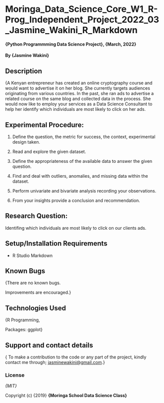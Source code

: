 # Moringa_Data_Science_Core_W1_R-Prog_Independent_Project_2022_03_Jasmine_Wakini_R_Markdown

#### {Python Programmming Data Science Project}, {March, 2022}
#### By **{Jasmine Wakini}**
## Description
{A Kenyan entrepreneur has created an online cryptography course and would want to advertise it on her blog. She currently targets audiences originating from various countries. In the past, she ran ads to advertise a related course on the same blog and collected data in the process. She would now like to employ your services as a Data Science Consultant to help her identify which individuals are most likely to click on her ads. 

## Experimental Procedure:

1. Define the question, the metric for success, the context, experimental design taken.

2. Read and explore the given dataset.

3. Define the appropriateness of the available data to answer the given question.

4. Find and deal with outliers, anomalies, and missing data within the dataset.

5. Perform univariate and bivariate analysis recording your observations.

6. From your insights provide a conclusion and recommendation.
 

## Research Question:

Identifing which individuals are most likely to click on our clients ads. 

## Setup/Installation Requirements

* R Studio Markdown

## Known Bugs
{There are no known bugs.

Improvements are encouraged.}


## Technologies Used

{R Programming, 

Packages: ggplot}

## Support and contact details

{ To make a contribution to the code or any part of the project, kindly contact me through; jasminewakini@gmail.com.}

### License

*{MIT}*

Copyright (c) {2019} **{Moringa School Data Science Class}**
  

